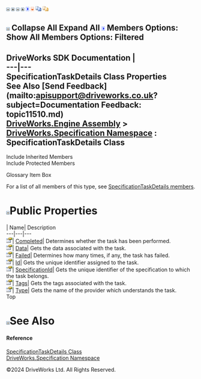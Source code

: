 ![](dotnetimages/collapse.gif) ![](dotnetimages/expand.gif) ![](dotnetimages/collapse.gif) ![](dotnetimages/expand.gif) ![](dotnetimages/drpdown.gif) ![](dotnetimages/drpdown_orange.gif) ![](dotnetimages/copycode.gif) ![](dotnetimages/copycodeHighlight.gif)

![](dotnetimages/collapse.gif) Collapse All Expand All ![](dotnetimages/drpdown.gif) Members Options: Show All  Members Options: Filtered   
---  
DriveWorks SDK Documentation  |   
---|---  
SpecificationTaskDetails Class Properties   
See Also [Send Feedback](mailto:apisupport@driveworks.co.uk?subject=Documentation Feedback: topic11510.md)  
[DriveWorks.Engine Assembly](topic2156.md) > [DriveWorks.Specification Namespace](topic10764.md) : SpecificationTaskDetails Class  
---  
  
Include Inherited Members    
Include Protected Members    


Glossary Item Box

For a list of all members of this type, see [SpecificationTaskDetails members](topic11511.md).

# ![](dotnetimages/collapse.gif)Public Properties

| Name| Description  
---|---|---  
![Public Property](dotnetimages/publicProperty.gif)| [Completed](topic11518.md)| Determines whether the task has been performed.   
![Public Property](dotnetimages/publicProperty.gif)| [Data](topic11519.md)| Gets the data associated with the task.   
![Public Property](dotnetimages/publicProperty.gif)| [Failed](topic11520.md)| Determines how many times, if any, the task has failed.   
![Public Property](dotnetimages/publicProperty.gif)| [Id](topic11521.md)| Gets the unique identifier assigned to the task.   
![Public Property](dotnetimages/publicProperty.gif)| [SpecificationId](topic11522.md)| Gets the unique identifier of the specification to which the task belongs.   
![Public Property](dotnetimages/publicProperty.gif)| [Tags](topic11523.md)| Gets the tags associated with the task.   
![Public Property](dotnetimages/publicProperty.gif)| [Type](topic11524.md)| Gets the name of the provider which understands the task.   
Top

# ![](dotnetimages/collapse.gif)See Also

#### Reference

[SpecificationTaskDetails Class](topic11510.md)   
[DriveWorks.Specification Namespace](topic10764.md)

©2024 DriveWorks Ltd. All Rights Reserved.
